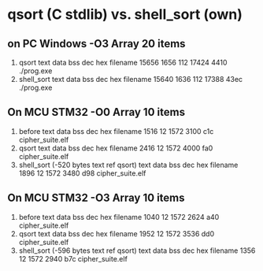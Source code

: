# qsort (C stdlib) vs. shell_sort (own) 

## on PC Windows -O3 Array 20 items
1. qsort
   text	   data	    bss	    dec	    hex	filename
  15656	   1656	    112	  17424	   4410	./prog.exe
2. shell_sort
   text	   data	    bss	    dec	    hex	filename
  15640	   1636	    112	  17388	   43ec	./prog.exe


## On MCU STM32 -O0 Array 10 items
1. before
   text	   data	    bss	    dec	    hex	filename
   1516	     12	   1572	   3100	    c1c	cipher_suite.elf
2. qsort
   text	   data	    bss	    dec	    hex	filename
   2416	     12	   1572	   4000	    fa0	cipher_suite.elf
3. shell_sort (-520 bytes text ref qsort)
   text	   data	    bss	    dec	    hex	filename
   1896	     12	   1572	   3480	    d98	cipher_suite.elf

## On MCU STM32 -O3 Array 10 items
1. before
   text	   data	    bss	    dec	    hex	filename
   1040	     12	   1572	   2624	    a40	cipher_suite.elf
2. qsort
   text	   data	    bss	    dec	    hex	filename
   1952	     12	   1572	   3536	    dd0	cipher_suite.elf
3. shell_sort (-596 bytes text ref qsort)
   text	   data	    bss	    dec	    hex	filename
   1356	     12	   1572	   2940	    b7c	cipher_suite.elf